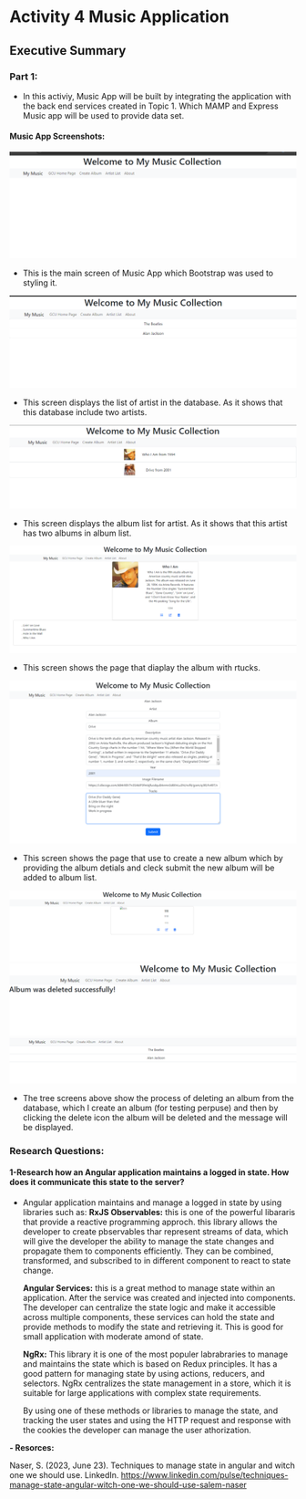 # Activity 4 Music Application 

## Executive Summary

### Part 1:
- In this activiy, Music App will be built by integrating the application with the back end services created in Topic 1. Which MAMP and Express Music app will be used to provide data set.

#### Music App Screenshots:

![screen1](./activity4screenshots/1.png)
- This is the main screen of Music App which Bootstrap was used to styling it. 

![screen2](./activity4screenshots/2.png)
- This screen displays the list of artist in the database. As it shows that this database include two artists.

![screen3](./activity4screenshots/3.png)
- This screen displays the album list for artist. As it shows that this artist has two albums in album list.

![screen4](./activity4screenshots/4.png)
- This screen shows the page that diaplay the album with rtucks.

![screen5](./activity4screenshots/5.png)
- This screen shows the page that use to create a new album which by providing the album detials and cleck submit the new album will be added to album list.

![screen6](./activity4screenshots/6-1.png)
![screen7](./activity4screenshots/6-2.png)
![screen8](./activity4screenshots/6-3.png)
- The tree screens above show the process of deleting an album from the database, which I create an album (for testing perpuse) and then by clicking the delete icon the album will be deleted and the message will be displayed.


### Research Questions:
#### 1-Research how an Angular application maintains a logged in state. How does it communicate this state to the server?
- Angular application maintains and manage a logged in state by using libraries such as:
**RxJS Observables:** this is one of the powerful libararis that provide a reactive programming approch. this library allows the developer to create pbservables thar represent streams of data, which will give the developer the ability to manage the state changes and propagate them to components efficiently. They can be combined, transformed, and subscribed to in different component to react to state change.

    **Angular Services:** this is a great method to manage state within an application. After the service was created and injected into components. The developer can centralize the state logic and make it accessible across multiple components, these services can hold the state and provide methods to modify the state and retrieving it. This is good for small application with moderate amond of state.

    **NgRx:** This library it is one of the most populer labrabraries to manage and maintains the state which is based on Redux principles. It has a good pattern for managing state by using actions, reducers, and selectors. NgRx centralizes the state management in a store, which it is suitable for large applications with complex state requirements.

    By using one of these methods or libraries to manage the state, and tracking the user states and using the HTTP request and response with the cookies the developer can manage the user athorization.

**- Resorces:**

Naser, S. (2023, June 23). Techniques to manage state in angular and witch one we should use. LinkedIn. https://www.linkedin.com/pulse/techniques-manage-state-angular-witch-one-we-should-use-salem-naser 
